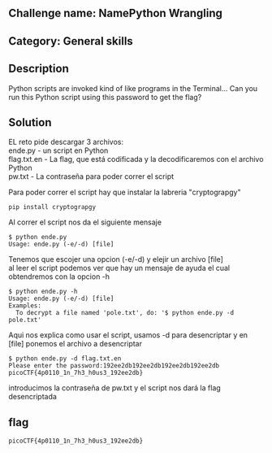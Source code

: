 ## Challenge name: NamePython Wrangling

## Category: General skills

## Description
Python scripts are invoked kind of like programs in the Terminal... Can you run this Python script using this password to get the flag?


## Solution  
EL reto pide descargar 3 archivos:  
ende.py  - un script en Python  
flag.txt.en - La flag, que está codificada y la decodificaremos con el archivo Python  
pw.txt  - La contraseña para poder correr el script

Para poder correr el script hay que instalar la labreria "cryptograpgy"
```
pip install cryptograpgy
```

Al correr el script nos da el siguiente mensaje
```
$ python ende.py
Usage: ende.py (-e/-d) [file]
```
Tenemos que escojer una opcion (-e/-d) y elejir un archivo [file]  
al leer el script  podemos ver que hay un mensaje de ayuda el cual obtendremos con la opcion -h
```
$ python ende.py -h
Usage: ende.py (-e/-d) [file]
Examples:
  To decrypt a file named 'pole.txt', do: '$ python ende.py -d pole.txt'
```
Aqui nos explica como usar el script, usamos -d para desencriptar y en [file] ponemos el archivo a desencriptar
```
$ python ende.py -d flag.txt.en
Please enter the password:192ee2db192ee2db192ee2db192ee2db
picoCTF{4p0110_1n_7h3_h0us3_192ee2db}
```
introducimos la contraseña de pw.txt y el script nos dará la flag desencriptada
## flag
```
picoCTF{4p0110_1n_7h3_h0us3_192ee2db}
```